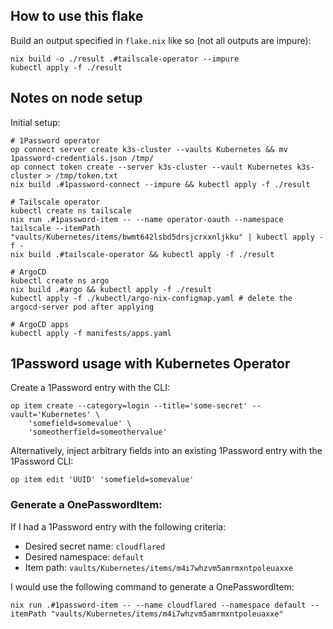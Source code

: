 ## How to use this flake

Build an output specified in `flake.nix` like so (not all outputs are impure):

```
nix build -o ./result .#tailscale-operator --impure
kubectl apply -f ./result
```

## Notes on node setup

Initial setup:

```
# 1Password operator
op connect server create k3s-cluster --vaults Kubernetes && mv 1password-credentials.json /tmp/
op connect token create --server k3s-cluster --vault Kubernetes k3s-cluster > /tmp/token.txt
nix build .#1password-connect --impure && kubectl apply -f ./result

# Tailscale operator
kubectl create ns tailscale
nix run .#1password-item -- --name operator-oauth --namespace tailscale --itemPath "vaults/Kubernetes/items/bwmt642lsbd5drsjcrxxnljkku" | kubectl apply -f -
nix build .#tailscale-operator && kubectl apply -f ./result

# ArgoCD
kubectl create ns argo
nix build .#argo && kubectl apply -f ./result
kubectl apply -f ./kubectl/argo-nix-configmap.yaml # delete the argocd-server pod after applying

# ArgoCD apps
kubectl apply -f manifests/apps.yaml
```

## 1Password usage with Kubernetes Operator

Create a 1Password entry with the CLI:

```
op item create --category=login --title='some-secret' --vault='Kubernetes' \
    'somefield=somevalue' \
    'someotherfield=someothervalue'
```

Alternatively, inject arbitrary fields into an existing 1Password entry with the 1Password CLI:

```
op item edit 'UUID' 'somefield=somevalue'
```

### Generate a OnePasswordItem:

If I had a 1Password entry with the following criteria:
- Desired secret name: `cloudflared`
- Desired namespace: `default`
- Item path: `vaults/Kubernetes/items/m4i7whzvm5amrmxntpoleuaxxe`

I would use the following command to generate a OnePasswordItem:

```
nix run .#1password-item -- --name cloudflared --namespace default --itemPath "vaults/Kubernetes/items/m4i7whzvm5amrmxntpoleuaxxe"
```


